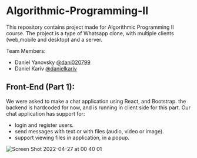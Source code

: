 # Algorithmic-Programming-II

This repository contains project made for Algorithmic Programming II course.
The project is a type of Whatsapp clone, with multiple clients (web,mobile and desktop) and a server.

Team Members:
- Daniel Yanovsky [@dani020799](https://github.com/dani020799)
- Daniel Kariv [@danielkariv](https://github.com/danielkariv)
## Front-End (Part 1):
We were asked to make a chat application using React, and Bootstrap.
the backend is hardcoded for now, and is running in client side for this part.
Our chat application has support for:
- login and register users.
- send messages with text or with files (audio, video or image).
- support viewing files in application, in a popup.

![Screen Shot 2022-04-27 at 00 40 01](https://user-images.githubusercontent.com/38776931/165397331-f9b1184c-d301-44c4-a38a-dc4a13321079.png)

